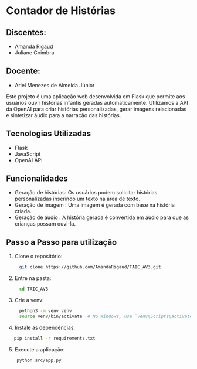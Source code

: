 # Contador de Histórias

## Discentes:
- Amanda Rigaud
- Juliane Coimbra

## Docente:
- Ariel Menezes de Almeida Júnior

<p>Este projeto é uma aplicação web desenvolvida em Flask que permite aos usuários ouvir histórias infantis geradas automaticamente. Utilizamos a API da OpenAI para criar histórias personalizadas, gerar imagens relacionadas e sintetizar áudio para a narração das histórias.</p>

## Tecnologias Utilizadas
- Flask
- JavaScript
- OpenAI API

## Funcionalidades
- Geração de histórias: Os usuários podem solicitar histórias personalizadas inserindo um texto na área de texto.
- Geração de imagem : Uma imagem é gerada com base na história criada.
- Geração de áudio : A história gerada é convertida em áudio para que as crianças possam ouvi-la.

## Passo a Passo para utilização

1. Clone o repositório:

```bash
     git clone https://github.com/AmandaRigaud/TAIC_AV3.git
```

2. Entre na pasta:

```bash
     cd TAIC_AV3
```

3. Crie a venv:

```bash
     python3 -m venv venv
     source venv/bin/activate  # No Windows, use `venv\Scripts\activate`
```

 4. Instale as dependências:

 ```bash
    pip install -r requirements.txt
```

 5. Execute a aplicação:

 ```bash
     python src/app.py
```